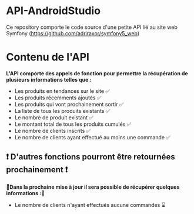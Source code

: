 # API-AndroidStudio
Ce repository comporte le code source d'une petite API lié au site web Symfony (https://github.com/adriraxor/symfony5_web)

# Contenu de l'API

**L'API comporte des appels de fonction pour permettre la récupération de plusieurs informations telles que :**
- Les produits en tendances sur le site ✅
- Les produits récemments ajoutés ✅
- Les produits qui vont prochainement sortir ✅
- La liste de tous les produits existants ✅
- Le nombre de produit existant ✅
- Le montant total de tous les produits cumulés ✅
- Le nombre de clients inscrits ✅
- Le nombre de clients ayant effectué au moins une commande ✅

## ❗️ D'autres fonctions pourront être retournées prochainement ❗️ 
**🔨Dans la prochaine mise à jour il sera possible de récupérer quelques informations :🔨**
- Le nombre de clients n'ayant effectués aucune commandes ⌛️
